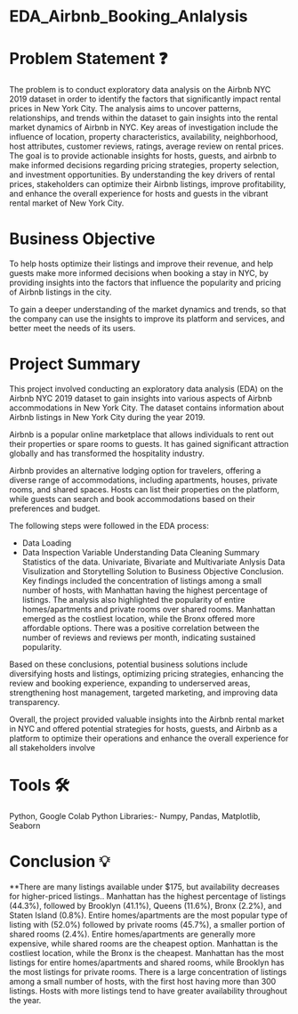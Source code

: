 # EDA_Airbnb_Booking_Anlalysis
# Problem Statement ❓
The problem is to conduct exploratory data analysis on the Airbnb NYC 2019 dataset in order to identify the factors that significantly impact rental prices in New York City. The analysis aims to uncover patterns, relationships, and trends within the dataset to gain insights into the rental market dynamics of Airbnb in NYC. Key areas of investigation include the influence of location, property characteristics, availability, neighborhood, host attributes, customer reviews, ratings, average review on rental prices. The goal is to provide actionable insights for hosts, guests, and airbnb to make informed decisions regarding pricing strategies, property selection, and investment opportunities. By understanding the key drivers of rental prices, stakeholders can optimize their Airbnb listings, improve profitability, and enhance the overall experience for hosts and guests in the vibrant rental market of New York City.
# Business Objective
To help hosts optimize their listings and improve their revenue, and help guests make more informed decisions when booking a stay in NYC, by providing insights into the factors that influence the popularity and pricing of Airbnb listings in the city.

To gain a deeper understanding of the market dynamics and trends, so that the company can use the insights to improve its platform and services, and better meet the needs of its users.
# Project Summary
This project involved conducting an exploratory data analysis (EDA) on the Airbnb NYC 2019 dataset to gain insights into various aspects of Airbnb accommodations in New York City. The dataset contains information about Airbnb listings in New York City during the year 2019.

Airbnb is a popular online marketplace that allows individuals to rent out their properties or spare rooms to guests. It has gained significant attraction globally and has transformed the hospitality industry.

Airbnb provides an alternative lodging option for travelers, offering a diverse range of accommodations, including apartments, houses, private rooms, and shared spaces. Hosts can list their properties on the platform, while guests can search and book accommodations based on their preferences and budget.

The following steps were followed in the EDA process:

* Data Loading
* Data Inspection
Variable Understanding
Data Cleaning
Summary Statistics of the data.
Univariate, Bivariate and Multivariate Anlysis
Data Visulization and Storytelling
Solution to Business Objective
Conclusion.
Key findings included the concentration of listings among a small number of hosts, with Manhattan having the highest percentage of listings. The analysis also highlighted the popularity of entire homes/apartments and private rooms over shared rooms. Manhattan emerged as the costliest location, while the Bronx offered more affordable options. There was a positive correlation between the number of reviews and reviews per month, indicating sustained popularity.

Based on these conclusions, potential business solutions include diversifying hosts and listings, optimizing pricing strategies, enhancing the review and booking experience, expanding to underserved areas, strengthening host management, targeted marketing, and improving data transparency.

Overall, the project provided valuable insights into the Airbnb rental market in NYC and offered potential strategies for hosts, guests, and Airbnb as a platform to optimize their operations and enhance the overall experience for all stakeholders involve

# Tools 🛠
Python, Google Colab
Python Libraries:- Numpy, Pandas, Matplotlib, Seaborn

# Conclusion 💡
**There are many listings available under $175, but availability decreases for higher-priced listings..
Manhattan has the highest percentage of listings (44.3%), followed by Brooklyn (41.1%), Queens (11.6%), Bronx (2.2%), and Staten Island (0.8%).
Entire homes/apartments are the most popular type of listing with (52.0%) followed by private rooms (45.7%), a smaller portion of shared rooms (2.4%).
Entire homes/apartments are generally more expensive, while shared rooms are the cheapest option.
Manhattan is the costliest location, while the Bronx is the cheapest.
Manhattan has the most listings for entire homes/apartments and shared rooms, while Brooklyn has the most listings for private rooms.
There is a large concentration of listings among a small number of hosts, with the first host having more than 300 listings.
Hosts with more listings tend to have greater availability throughout the year.
